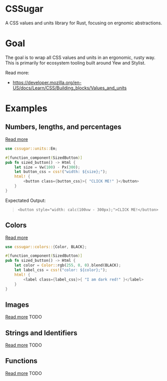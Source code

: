 # CSSugar
A CSS values and units library for Rust, focusing on ergnomic abstractions.

# Goal
The goal is to wrap all CSS values and units in an ergonomic, rusty way. This is primarily for ecosystem tooling built around Yew and Stylist.

Read more:
- https://developer.mozilla.org/en-US/docs/Learn/CSS/Building_blocks/Values_and_units

# Examples

## Numbers, lengths, and percentages
[Read more](https://developer.mozilla.org/en-US/docs/Learn/CSS/Building_blocks/Values_and_units#numbers_lengths_and_percentages)
```rs
use cssugar::units::Em;

#[function_component(SizedButton)]
pub fn sized_button() -> Html {
    let size = Vw(100) - Px(300);
    let button_css = css!("width: ${size};");
    html! {
        <button class={button_css}>{ "CLICK ME!" }</button>
    }
}
```

Expectated Output:
> `<button style="width: calc(100vw - 300px);">CLICK ME!</button>`

## Colors
[Read more](https://developer.mozilla.org/en-US/docs/Learn/CSS/Building_blocks/Values_and_units#color)
```rs
use cssugar::colors::{Color, BLACK};

#[function_component(SizedButton)]
pub fn sized_button() -> Html {
    let color = Color::rgb(255, 0, 0).blend(BLACK);
    let label_css = css!("color: ${color};");
    html! {
        <label class={label_css}>{ "I am dark red!" }</label>
    }
}
```

## Images
[Read more](https://developer.mozilla.org/en-US/docs/Learn/CSS/Building_blocks/Values_and_units#images)
TODO

## Strings and Identifiers
[Read more](https://developer.mozilla.org/en-US/docs/Learn/CSS/Building_blocks/Values_and_units#strings_and_identifiers)
TODO


## Functions
[Read more](https://developer.mozilla.org/en-US/docs/Learn/CSS/Building_blocks/Values_and_units#functions)
TODO